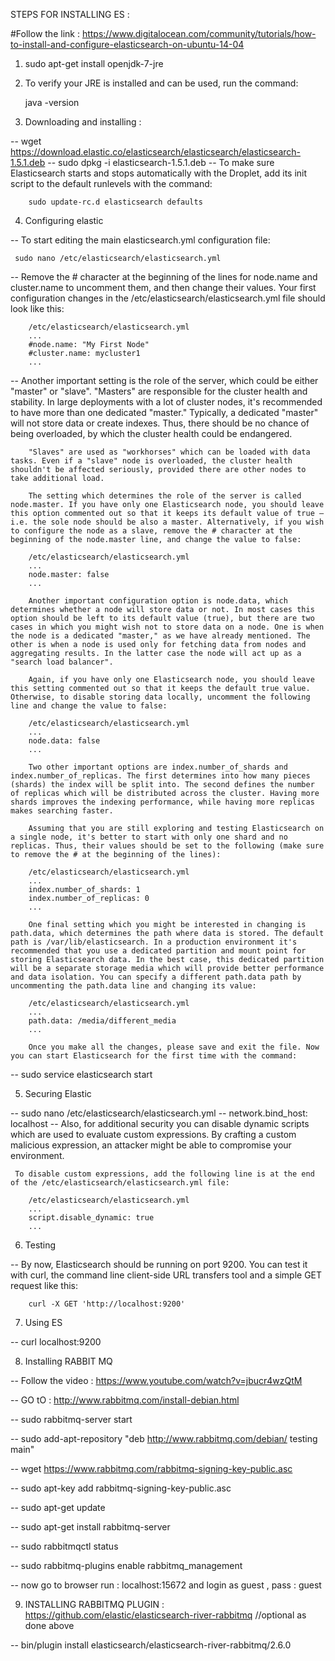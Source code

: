 STEPS FOR INSTALLING ES :

#Follow the link : https://www.digitalocean.com/community/tutorials/how-to-install-and-configure-elasticsearch-on-ubuntu-14-04

1) sudo apt-get install openjdk-7-jre
2) To verify your JRE is installed and can be used, run the command:

   java -version

3) Downloading and installing : 

-- wget https://download.elastic.co/elasticsearch/elasticsearch/elasticsearch-1.5.1.deb
-- sudo dpkg -i elasticsearch-1.5.1.deb
-- To make sure Elasticsearch starts and stops automatically with the Droplet, add its 		 init script to the default runlevels with the command:

		sudo update-rc.d elasticsearch defaults

4) Configuring elastic

-- To start editing the main elasticsearch.yml configuration file:

	 sudo nano /etc/elasticsearch/elasticsearch.yml

-- Remove the # character at the beginning of the lines for node.name and cluster.name   		to uncomment them, and then change their values. Your first configuration changes in 		 the  /etc/elasticsearch/elasticsearch.yml file should look like this:

		/etc/elasticsearch/elasticsearch.yml
		...
		#node.name: "My First Node"
		#cluster.name: mycluster1
		...

-- Another important setting is the role of the server, which could be either "master" 		 or "slave". "Masters" are responsible for the cluster health and stability. In      		 large   deployments with a lot of cluster nodes, it's recommended to have more than 		 one dedicated "master." Typically, a dedicated "master" will not store data or create 		indexes. Thus, there should be no chance of being overloaded, by which the cluster 			 health could be endangered.

		"Slaves" are used as "workhorses" which can be loaded with data tasks. Even if a "slave" node is overloaded, the cluster health shouldn't be affected seriously, provided there are other nodes to take additional load.

		The setting which determines the role of the server is called node.master. If you have only one Elasticsearch node, you should leave this option commented out so that it keeps its default value of true — i.e. the sole node should be also a master. Alternatively, if you wish to configure the node as a slave, remove the # character at the beginning of the node.master line, and change the value to false:

		/etc/elasticsearch/elasticsearch.yml
		...
		node.master: false
		...

		Another important configuration option is node.data, which determines whether a node will store data or not. In most cases this option should be left to its default value (true), but there are two cases in which you might wish not to store data on a node. One is when the node is a dedicated "master," as we have already mentioned. The other is when a node is used only for fetching data from nodes and aggregating results. In the latter case the node will act up as a "search load balancer".

		Again, if you have only one Elasticsearch node, you should leave this setting commented out so that it keeps the default true value. Otherwise, to disable storing data locally, uncomment the following line and change the value to false:

		/etc/elasticsearch/elasticsearch.yml
		...
		node.data: false
		...

		Two other important options are index.number_of_shards and index.number_of_replicas. The first determines into how many pieces (shards) the index will be split into. The second defines the number of replicas which will be distributed across the cluster. Having more shards improves the indexing performance, while having more replicas makes searching faster.

		Assuming that you are still exploring and testing Elasticsearch on a single node, it's better to start with only one shard and no replicas. Thus, their values should be set to the following (make sure to remove the # at the beginning of the lines):

		/etc/elasticsearch/elasticsearch.yml
		...
		index.number_of_shards: 1
		index.number_of_replicas: 0
		...

		One final setting which you might be interested in changing is path.data, which determines the path where data is stored. The default path is /var/lib/elasticsearch. In a production environment it's recommended that you use a dedicated partition and mount point for storing Elasticsearch data. In the best case, this dedicated partition will be a separate storage media which will provide better performance and data isolation. You can specify a different path.data path by uncommenting the path.data line and changing its value:

		/etc/elasticsearch/elasticsearch.yml
		...
		path.data: /media/different_media
		...

		Once you make all the changes, please save and exit the file. Now you can start Elasticsearch for the first time with the command:

-- sudo service elasticsearch start


5) Securing Elastic

-- sudo nano /etc/elasticsearch/elasticsearch.yml
-- network.bind_host: localhost
-- Also, for additional security you can disable dynamic scripts which are used to 				 evaluate custom expressions. By crafting a custom malicious expression, an attacker 		 might be able to compromise your environment.

	 To disable custom expressions, add the following line is at the end of the /etc/elasticsearch/elasticsearch.yml file:

		/etc/elasticsearch/elasticsearch.yml
		...
		script.disable_dynamic: true
		...


6) Testing

-- By now, Elasticsearch should be running on port 9200. You can test it with curl, the 	 command line client-side URL transfers tool and a simple GET request like this:

		curl -X GET 'http://localhost:9200'

7) Using ES

-- curl localhost:9200

8)	Installing RABBIT MQ

-- Follow the video : https://www.youtube.com/watch?v=jbucr4wzQtM

-- GO tO : http://www.rabbitmq.com/install-debian.html

-- sudo rabbitmq-server start

-- sudo add-apt-repository "deb http://www.rabbitmq.com/debian/ testing main"

-- wget https://www.rabbitmq.com/rabbitmq-signing-key-public.asc

-- sudo apt-key add rabbitmq-signing-key-public.asc

-- sudo apt-get update

-- sudo apt-get install rabbitmq-server

-- sudo rabbitmqctl status

-- sudo rabbitmq-plugins enable rabbitmq_management

-- now go to browser run : localhost:15672 and login as guest , pass : guest



9) INSTALLING RABBITMQ PLUGIN : https://github.com/elastic/elasticsearch-river-rabbitmq  		//optional as done above

-- bin/plugin install elasticsearch/elasticsearch-river-rabbitmq/2.6.0